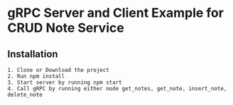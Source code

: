 # gRPC Server and Client Example for CRUD Note Service

## Installation
	1. Clone or Download the project
	2. Run npm install
	3. Start server by running npm start
	4. Call gRPC by running either node get_notes, get_note, insert_note, delete_note
